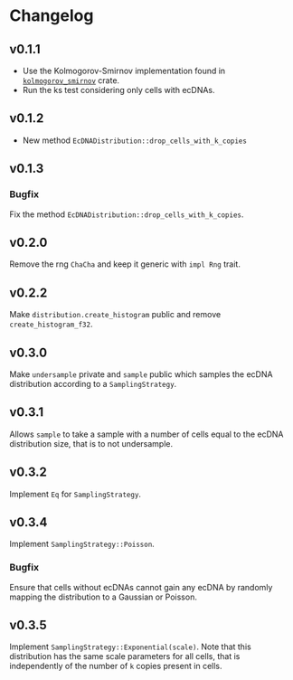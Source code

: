 # Changelog

## v0.1.1
- Use the Kolmogorov-Smirnov implementation found in [`kolmogorov_smirnov`](https://github.com/daithiocrualaoich/kolmogorov_smirnov/blob/cb067e92ec837efbad66e8bbcf85500ad778feb8/src/test.rs#L127) crate.
- Run the ks test considering only cells with ecDNAs.

## v0.1.2
- New method `EcDNADistribution::drop_cells_with_k_copies`

## v0.1.3
### Bugfix
Fix the method `EcDNADistribution::drop_cells_with_k_copies`.

## v0.2.0
Remove the rng `ChaCha` and keep it generic with `impl Rng` trait.

## v0.2.2
Make `distribution.create_histogram` public and remove `create_histogram_f32`.

## v0.3.0
Make `undersample` private and `sample` public which samples the ecDNA distribution according to a `SamplingStrategy`.

## v0.3.1
Allows `sample` to take a sample with a number of cells equal to the ecDNA distribution size, that is to not undersample.

## v0.3.2
Implement `Eq` for `SamplingStrategy`.

## v0.3.4
Implement `SamplingStrategy::Poisson`.
### Bugfix
Ensure that cells without ecDNAs cannot gain any ecDNA by randomly mapping the distribution to a Gaussian or Poisson.

## v0.3.5
Implement `SamplingStrategy::Exponential(scale)`. Note that this distribution has the same scale parameters for all cells, that is independently of the number of `k` copies present in cells.

